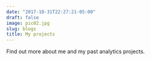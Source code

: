 ```yaml
---
date: "2017-10-31T22:27:21-05:00"
draft: false
image: pic02.jpg
slug: blogs
title: My projects
---
```


Find out more about me and my past analytics projects. 
